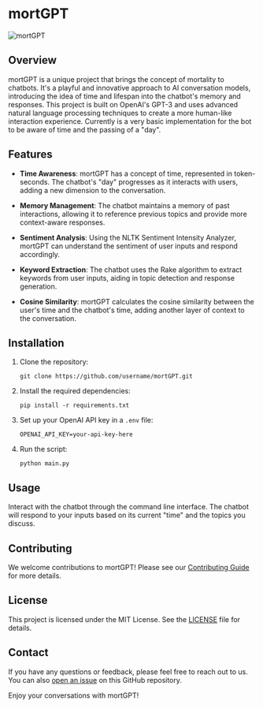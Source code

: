 # mortGPT

![mortGPT](https://github.com/EveryOneIsGross/mortGPT/assets/23621140/bff2583b-b244-43eb-a68f-a50e636f1457)

## Overview

mortGPT is a unique project that brings the concept of mortality to chatbots. It's a playful and innovative approach to AI conversation models, introducing the idea of time and lifespan into the chatbot's memory and responses. This project is built on OpenAI's GPT-3 and uses advanced natural language processing techniques to create a more human-like interaction experience. Currently is a very basic implementation for the bot to be aware of time and the passing of a "day". 

## Features

- **Time Awareness**: mortGPT has a concept of time, represented in token-seconds. The chatbot's "day" progresses as it interacts with users, adding a new dimension to the conversation.

- **Memory Management**: The chatbot maintains a memory of past interactions, allowing it to reference previous topics and provide more context-aware responses.

- **Sentiment Analysis**: Using the NLTK Sentiment Intensity Analyzer, mortGPT can understand the sentiment of user inputs and respond accordingly.

- **Keyword Extraction**: The chatbot uses the Rake algorithm to extract keywords from user inputs, aiding in topic detection and response generation.

- **Cosine Similarity**: mortGPT calculates the cosine similarity between the user's time and the chatbot's time, adding another layer of context to the conversation.

## Installation

1. Clone the repository:
   ```
   git clone https://github.com/username/mortGPT.git
   ```
2. Install the required dependencies:
   ```
   pip install -r requirements.txt
   ```
3. Set up your OpenAI API key in a `.env` file:
   ```
   OPENAI_API_KEY=your-api-key-here
   ```
4. Run the script:
   ```
   python main.py
   ```

## Usage

Interact with the chatbot through the command line interface. The chatbot will respond to your inputs based on its current "time" and the topics you discuss.

## Contributing

We welcome contributions to mortGPT! Please see our [Contributing Guide](CONTRIBUTING.md) for more details.

## License

This project is licensed under the MIT License. See the [LICENSE](LICENSE.md) file for details.

## Contact

If you have any questions or feedback, please feel free to reach out to us. You can also [open an issue](https://github.com/username/mortGPT/issues) on this GitHub repository.

Enjoy your conversations with mortGPT!
